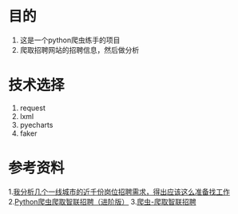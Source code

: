 


# 目的
1. 这是一个python爬虫练手的项目
2. 爬取招聘网站的招聘信息，然后做分析


# 技术选择
1. request
2. lxml
3. pyecharts
4. faker


# 参考资料
1.[我分析几个一线城市的近千份岗位招聘需求，得出应该这么准备找工作
](https://www.jianshu.com/p/cf7cd248d8b5)
2.[Python爬虫爬取智联招聘（进阶版）](https://blog.csdn.net/csdnsevenn/article/details/80074181)
3.[爬虫-爬取智联招聘](https://www.pianshen.com/article/5209194488/)